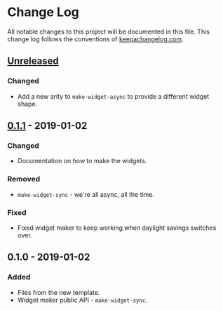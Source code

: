 # Change Log
All notable changes to this project will be documented in this file. This change log follows the conventions of [keepachangelog.com](http://keepachangelog.com/).

## [Unreleased]
### Changed
- Add a new arity to `make-widget-async` to provide a different widget shape.

## [0.1.1] - 2019-01-02
### Changed
- Documentation on how to make the widgets.

### Removed
- `make-widget-sync` - we're all async, all the time.

### Fixed
- Fixed widget maker to keep working when daylight savings switches over.

## 0.1.0 - 2019-01-02
### Added
- Files from the new template.
- Widget maker public API - `make-widget-sync`.

[Unreleased]: https://github.com/your-name/part2/compare/0.1.1...HEAD
[0.1.1]: https://github.com/your-name/part2/compare/0.1.0...0.1.1
